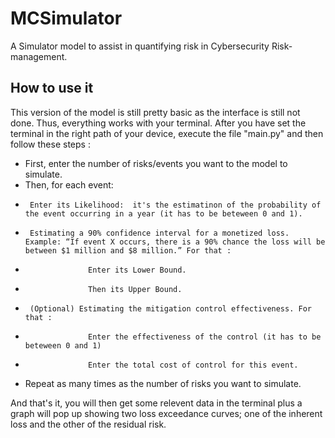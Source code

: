 # MCSimulator
A Simulator model to assist in quantifying risk in Cybersecurity Risk-management.
## How to use it
This version of the model is still pretty basic as the interface is still not done. Thus, everything works with your terminal.
After you have set the terminal in the right path of your device, execute the file "main.py" and then follow these steps :
- First, enter the number of risks/events you want to the model to simulate.
- Then, for each event:
-      Enter its Likelihood:  it's the estimatinon of the probability of the event occurring in a year (it has to be beteween 0 and 1).
-      Estimating a 90% confidence interval for a monetized loss. Example: “If event X occurs, there is a 90% chance the loss will be between $1 million and $8 million.” For that :
-                   Enter its Lower Bound.
-                   Then its Upper Bound.
-      (Optional) Estimating the mitigation control effectiveness. For that :
-                   Enter the effectiveness of the control (it has to be beteween 0 and 1)
-                   Enter the total cost of control for this event.
- Repeat as many times as the number of risks you want to simulate.

And that's it, you will then get some relevent data in the terminal plus a graph will pop up showing two loss exceedance curves; one of the inherent loss and the other of the residual risk.
